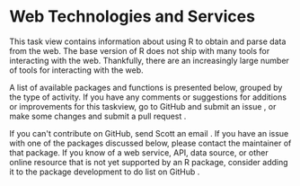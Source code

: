 Web Technologies and Services
===============================

This task view contains information about using R to obtain and parse data from the web. The base version of R does not ship with many tools for interacting with the web. Thankfully, there are an increasingly large number of tools for interacting with the web. 

A list of available packages and functions is presented below, grouped by the type of activity. If you have any comments or suggestions for additions or improvements for this taskview, go to GitHub and submit an issue , or make some changes and submit a pull request . 

If you can't contribute on GitHub, send Scott an email . If you have an issue with one of the packages discussed below, please contact the maintainer of that package. If you know of a web service, API, data source, or other online resource that is not yet supported by an R package, consider adding it to the package development to do list on GitHub . 
